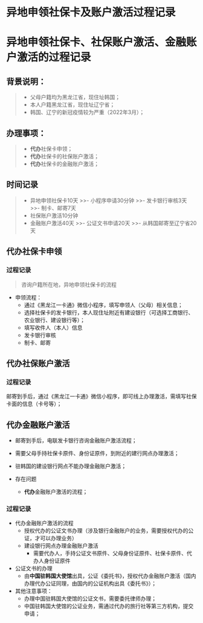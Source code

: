 # 异地申领社保卡及账户激活过程记录

<!--more-->

# 异地申领社保卡、社保账户激活、金融账户激活的过程记录

## 背景说明：
>- 父母户籍均为黑龙江省，现住址韩国；
>- 本人户籍黑龙江省，现住址辽宁省；
>- 韩国、辽宁的新冠疫情较为严重（2022年3月）；
## 办理事项：
>- **代办**社保卡申领；
>- **代办**社保卡的社保账户激活；
>- **代办**社保卡的金融账户激活；

## 时间记录
>- 异地申领社保卡10天
	>>- 小程序申请30分钟
	>>- 发卡银行审核3天
	>>- 制卡、邮寄7天
>- 社保账户激活10分钟
>- 金融账户激活40天
	>>- 公证文书申请20天
	>>- 从韩国邮寄至辽宁省20天

## 代办社保卡申领
### 过程记录
 > 咨询户籍所在地，异地申领社保卡的流程
- 申领流程：
	- 通过《黑龙江一卡通》微信小程序，填写申领人（父母）相关信息；
	- 选择社保卡的发卡银行，本人现住址附近有建设银行（可选择工商银行、农业银行、建设银行等）；
	- 填写收件人（本人）信息
	- 发卡银行审核
	- 制卡、邮寄
## 代办社保账户激活
### 过程记录
邮寄到手后，通过《黑龙江一卡通》微信小程序，即可线上办理激活，需填写社保卡面的信息（卡号等）；
## 代办金融账户激活
- 邮寄到手后，电联发卡银行咨询金融账户激活流程；
- 需要父母手持社保卡原件、身份证原件，到附近的建行网点办理激活；
- 驻韩国的建设银行网点不能办理金融账户激活；

- 存在问题
	- **代办**金融账户激活的流程；
### 过程记录
- 代办金融账户激活的流程
	- 授权代办的公证文书办理（涉及银行金融账户的业务，需要授权代办的公证，才可以办理业务）
	- 建设银行网点办理金融账户激活
		- 需要代办人，手持公证文书原件、父母身份证原件、社保卡原件、代办人身份证原件
- 公证文书的办理
	- 由**中国驻韩国大使馆**出具，公证《委托书》，授权代办金融账户激活（国内办理代办公证同理，由国内的公证机构出具《委托书》）；
- 其他注意事项：
	- 办理中国驻韩国大使馆的公证文书，需要委托律师办理；
	- 中国驻韩国大使馆的公证业务，需通过代办的旅行社等第三方机构，提交申请；

